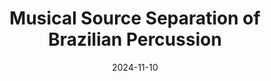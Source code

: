 ---
title: "Musical Source Separation of Brazilian Percussion"
authors: "R. Namballa, G. Morais, and M. Fuentes"
date: 2024-11-10
venue: "Extended Abstracts for the Late-Breaking Demo Session of the 25th International Society for Music Information Retrieval Conference"
link: https://zenodo.org/records/14877523
---